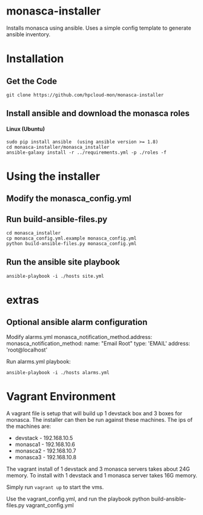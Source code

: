 monasca-installer
=================

Installs monasca using ansible.  Uses a simple config template to generate ansible inventory.

# Installation

## Get the Code

```
git clone https://github.com/hpcloud-mon/monasca-installer
```

## Install ansible and download the monasca roles
#### Linux (Ubuntu)
```
sudo pip install ansible  (using ansible version >= 1.8)
cd monasca-installer/monasca_installer
ansible-galaxy install -r ../requirements.yml -p ./roles -f
```

# Using the installer

## Modify the monasca_config.yml


## Run build-ansible-files.py 
```
cd monasca_installer
cp monasca_config.yml.example monasca_config.yml
python build-ansible-files.py monasca_config.yml
```

## Run the ansible site playbook
```
ansible-playbook -i ./hosts site.yml
```

extras
======

## Optional ansible alarm configuration

Modify alarms.yml monasca_notification_method.address:
monasca_notification_method:
        name: "Email Root"
        type: 'EMAIL'
        address: 'root@localhost'

Run alarms.yml playbook:
```
ansible-playbook -i ./hosts alarms.yml
```

# Vagrant Environment
A vagrant file is setup that will build up 1 devstack box and 3 boxes for monasca. The installer can then be run against these machines. The ips of
the machines are:
  - devstack - 192.168.10.5
  - monasca1 - 192.168.10.6
  - monasca2 - 192.168.10.7
  - monasca3 - 192.168.10.8

The vagrant install of 1 devstack and 3 monasca servers takes about 24G memory.  To install with 1 devstack and 1 monasca server takes 16G memory.

Simply run `vagrant up` to start the vms.

Use the vagrant_config.yml, and run the playbook
python build-ansible-files.py vagrant_config.yml
